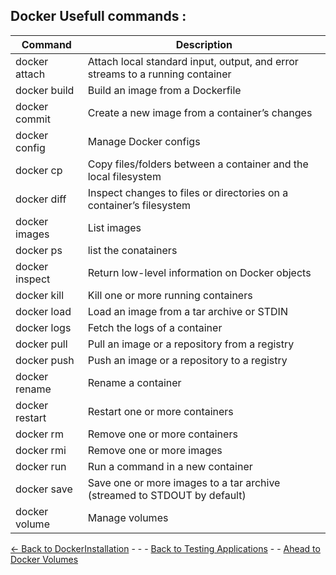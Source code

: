 
## Docker Usefull commands : 

| Command   |     Description |
| -----------    | ----------- |
|docker attach  |   Attach local standard input, output, and error streams to a running container | 
|docker build	 |   Build an image from a Dockerfile | 
|docker commit	  |  Create a new image from a container’s changes | 
|docker config	  |  Manage Docker configs | 
|docker cp	 |       Copy files/folders between a container and the local filesystem | 
|docker diff	 |     Inspect changes to files or directories on a container’s filesystem | 
|docker images | 	  List images | 
|docker ps    |     list the conatainers | 
|docker inspect | Return low-level information on Docker objects|
|docker kill | Kill one or more running containers| 
|docker load  | Load an image from a tar archive or STDIN| 
|docker logs |    Fetch the logs of a container| 
|docker pull |    Pull an image or a repository from a registry| 
|docker push |   Push an image or a repository to a registry| 
|docker rename |  Rename a container| 
|docker restart | Restart one or more containers| 
|docker rm | Remove one or more containers| 
|docker rmi |  Remove one or more images| 
|docker run |  Run a command in a new container| 
|docker save |  Save one or more images to a tar archive (streamed to STDOUT by default)| 
|docker volume |  Manage volumes| 



[<- Back to DockerInstallation](./Installation.md) - - - [Back to Testing Applications](../../../TestingApplications.md) - - [Ahead to Docker Volumes](./DockerVolumes.md)
